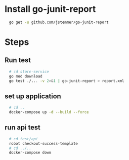 # Install go-junit-report
```sh
  go get -u github.com/jstemmer/go-junit-report
```

# Steps

## Run test
```sh
  # cd store-service
  go mod download
  go test ./... -v 2>&1 | go-junit-report > report.xml
```

## set up application
```sh
  # cd ..
  docker-compose up -d --build --force
```

## run api test
```sh
  # cd test/api
  robot checkout-success-template
  # cd ../..
  docker-compose down
```